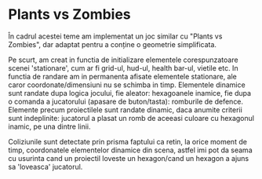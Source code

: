 # Plants vs Zombies

În cadrul acestei teme am implementat un joc similar cu "Plants vs Zombies", dar adaptat pentru a conține o geometrie simplificata.

Pe scurt, am creat in functia de initializare elementele corespunzatoare scenei 'stationare', cum ar fi grid-ul, hud-ul, health bar-ul, vietile etc.
In functia de randare am in permanenta afisate elementele stationare, ale caror coordonate/dimensiuni nu se schimba in timp. Elementele dinamice sunt randate
dupa logica jocului, fie aleator: hexagoanele inamice, fie dupa o comanda a jucatorului (apasare de buton/tasta): romburile de defence. Elemente precum
proiectilele sunt randate dinamic, daca anumite criterii sunt indeplinite: jucatorul a plasat un romb de aceeasi culoare cu hexagonul inamic, pe una dintre linii.

Coliziunile sunt detectate prin prisma faptului ca retin, la orice moment de timp, coordonatele elementelor dinamice din scena, astfel imi pot da seama cu usurinta cand
un proiectil loveste un hexagon/cand un hexagon a ajuns sa 'loveasca' jucatorul.
